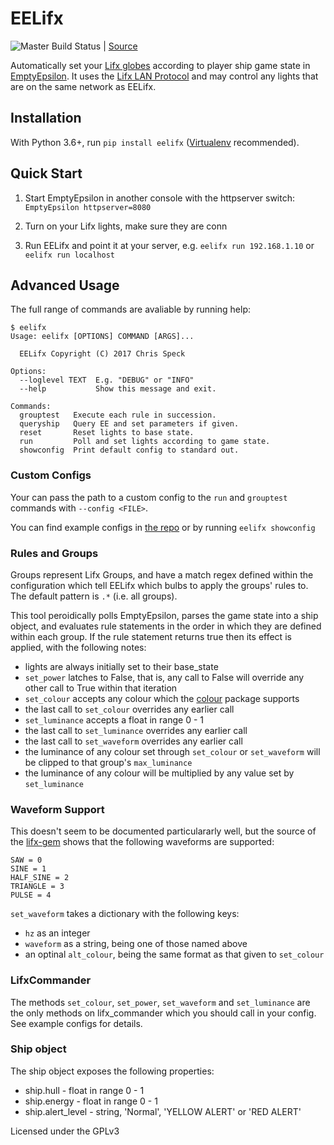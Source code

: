 # EELifx

![Master Build Status](https://travis-ci.org/cgspeck/eelifx.svg?branch=master) |  [Source](https://github.com/cgspeck/eelifx)

Automatically set your [Lifx globes](https://www.lifx.com/) according to player ship game state in [EmptyEpsilon](http://daid.github.io/EmptyEpsilon/). It uses the [Lifx LAN Protocol](https://lan.developer.lifx.com/) and may control any lights that are on the same network as EELifx.

## Installation

With Python 3.6+, run `pip install eelifx` ([Virtualenv](http://python-guide-pt-br.readthedocs.io/en/latest/dev/virtualenvs/) recommended).

## Quick Start

1. Start EmptyEpsilon in another console with the httpserver switch: `EmptyEpsilon httpserver=8080`

2. Turn on your Lifx lights, make sure they are conn

2. Run EELifx and point it at your server, e.g. `eelifx run 192.168.1.10` or `eelifx run localhost`

## Advanced Usage

The full range of commands are avaliable by running help:
```
$ eelifx
Usage: eelifx [OPTIONS] COMMAND [ARGS]...

  EELifx Copyright (C) 2017 Chris Speck

Options:
  --loglevel TEXT  E.g. "DEBUG" or "INFO"
  --help           Show this message and exit.

Commands:
  grouptest   Execute each rule in succession.
  queryship   Query EE and set parameters if given.
  reset       Reset lights to base state.
  run         Poll and set lights according to game state.
  showconfig  Print default config to standard out.
```

### Custom Configs

Your can pass the path to a custom config to the `run` and `grouptest` commands with  `--config <FILE>`.

You can find example configs in [the repo](https://github.com/cgspeck/eelifx/tree/master/configs) or by running `eelifx showconfig`

### Rules and Groups

Groups represent Lifx Groups, and have a match regex defined within the configuration which tell EELifx which bulbs to apply the groups' rules to. The default pattern is `.*` (i.e. all groups).

This tool peroidically polls EmptyEpsilon, parses the game state into a ship object, and evaluates rule statements in the order in which they are defined within each group. If the rule statement returns true then its effect is applied, with the following notes:

* lights are always initially set to their base_state
* `set_power` latches to False, that is, any call to False will override any other call to True within that iteration
* `set_colour` accepts any colour which the [colour](https://pypi.python.org/pypi/colour/) package supports
* the last call to `set_colour` overrides any earlier call
* `set_luminance` accepts a float in range 0 - 1
* the last call to `set_luminance` overrides any earlier call
* the last call to `set_waveform` overrides any earlier call
* the luminance of any colour set through `set_colour` or `set_waveform` will be clipped to that group's `max_luminance`
* the luminance of any colour will be multiplied by any value set by `set_luminance`

### Waveform Support

This doesn't seem to be documented particulararly well, but the source of the  [lifx-gem](https://github.com/LIFX/lifx-gem/blob/master/lib/lifx/protocol/light.rb) shows that the following waveforms are supported:
```
SAW = 0
SINE = 1
HALF_SINE = 2
TRIANGLE = 3
PULSE = 4
```

`set_waveform` takes a dictionary with the following keys:
* `hz` as an integer
* `waveform` as a string, being one of those named above
* an optinal `alt_colour`, being the same format as that given to `set_colour`

### LifxCommander

The methods `set_colour`, `set_power`, `set_waveform` and `set_luminance` are the only methods on lifx_commander which you should call in your config. See example configs for details.

### Ship object

The ship object exposes the following properties:

* ship.hull - float in range 0 - 1
* ship.energy - float in range 0 - 1
* ship.alert_level - string, 'Normal', 'YELLOW ALERT' or 'RED ALERT'

Licensed under the GPLv3
